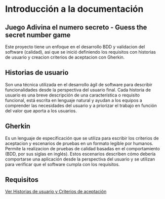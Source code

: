 # Introducción a la documentación 
## Juego Adivina el numero secreto - Guess the secret number game
Este proyecto tiene un enfoque en el desarrollo BDD y validacion del software (calidad), asi que se inició definiendo los requisitos con historias de usuario y creacion criterios de aceptacion con Gherkin.

## Historias de usuario
Son una técnica utilizada en el desarrollo ágil de software para describir funcionalidades desde la perspectiva del usuario final. Cada historia de usuario es una breve descripción de una característica o requisito funcional, está escrita en lenguaje natural y ayudan a los equipos a comprender las necesidades del usuario y a priorizar el trabajo en función del valor que aporta a los usuarios.

## Gherkin 
Es un lenguaje de especificación que se utiliza para escribir los criterios de aceptacion y escenarios de pruebas en un formato legible por humanos.
Permite la realizacion de pruebas de calidad basadas en el comportamiento (BDD, por sus siglas en inglés). Estos escenarios describen cómo debería comportarse una aplicación desde la perspectiva del usuario y se utilizan para verificar que el software cumpla con los requisitos.


## Requisitos
[Ver Historias de usuario y Criterios de aceptación](https://github.com/Wilalz/App-juego-Adivina-el-numero-secreto/blob/main/doc/requisitos.md)

